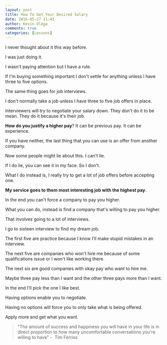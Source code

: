 ```yaml
---
layout: post
title: How To Get Your Desired Salary
date: 2016-05-27 11:42
author: Kevin Olega
comments: true
categories: [Lessons]
---
```

I never thought about it this way before. 

I was just doing it. 

I wasn't paying attention but I have a rule. 

If I'm buying something important I don't settle for anything unless I have three to five options. 

The same thing goes for job interviews. 

I don't normally take a job unless I have three to five job offers in place. 

Interviewers will try to negotiate your salary down. They don't do it to be mean. They do it because it's their job. 

**How do you justify a higher pay**? It can be previous pay. It can be experience. 

If you have neither, the last thing that you can use is an offer from another company. 

Now some people might lie about this. I can't lie. 

If I do lie, you can see it in my face. So I don't. 

What I do instead is, I really try to get a lot of job offers before accepting one. 

**My service goes to them most interesting job with the highest pay**. 

In the end you can't force a company to pay you higher. 

What you can do, instead is find a company that's willing to pay you higher. 

That involves going to a lot of interviews. 

I go to sixteen interview to find my dream job. 

The first five are practice because I know I'll make stupid mistakes in an interview. 

The next five are companies who won't hire me because of some qualifications issue or I won't like working there. 

The next six are good companies with okay pay who want to hire me. 

Maybe three pay less than I want and the other three pays more than I want. 

In the end I'll pick the one I like best.

Having options enable you to negotiate. 

Having no options will force you to only take what is being offered. 

Apply more and get what you want.

> "The amount of success and happiness you will have in your life is in direct proportion to how many uncomfortable conversations you're willing to have" -  Tim Ferriss
